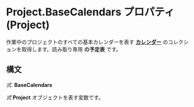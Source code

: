 
# Project.BaseCalendars プロパティ (Project)

作業中のプロジェクトのすべての基本カレンダーを表す **[カレンダー](2d3b0f05-4762-0058-15d4-47e1d2b9d9a9.md)** のコレクションを取得します。読み取り専用 **の予定表** です。


## 構文

 _式_. **BaseCalendars**

 _式_ **Project** オブジェクトを表す変数です。

